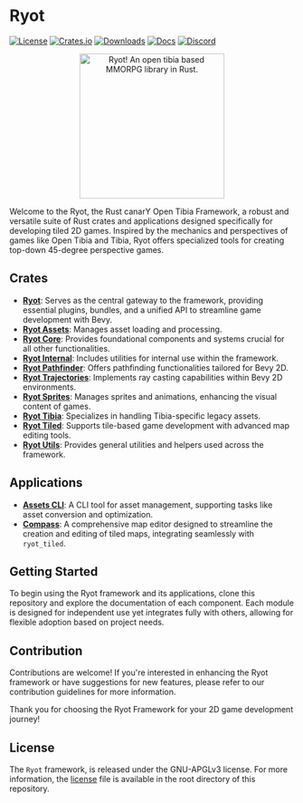 # Ryot

[![License](https://img.shields.io/badge/license-GNU%2FAGPL--3.0-blue.svg)](https://github.com/Ry-ot/Ryot?tab=AGPL-3.0-1-ov-file)
[![Crates.io](https://img.shields.io/crates/v/ryot.svg)](https://crates.io/crates/ryot)
[![Downloads](https://img.shields.io/crates/d/ryot.svg)](https://crates.io/crates/ryot)
[![Docs](https://docs.rs/ryot/badge.svg)](https://docs.rs/ryot/latest/ryot/)
[![Discord](https://img.shields.io/discord/528117503952551936.svg?label=&logo=discord&logoColor=ffffff&color=7389D8&labelColor=6A7EC2)](https://discord.com/channels/528117503952551936)

<div style="text-align: center;">
<img src="https://raw.githubusercontent.com/opentibiabr/Ryot/ae87fdf207d540c901c9c03bb6bbdd0abb8027e4/ryot_compass/assets/ryot_mascot.png" width="256" height="256"  alt="Ryot! An open tibia based MMORPG library in Rust."/>
</div>

Welcome to the Ryot, the Rust canarY Open Tibia Framework, a robust and versatile suite of Rust crates and applications
designed specifically for
developing tiled 2D games.
Inspired by the mechanics and perspectives of games like Open Tibia and Tibia, Ryot offers specialized tools for
creating top-down 45-degree perspective games.

## Crates

- **[Ryot][ryot]**: Serves as the central gateway to the framework, providing essential plugins, bundles, and a unified
  API to
  streamline game development with Bevy.
- **[Ryot Assets][ryot_assets]**: Manages asset loading and processing.
- **[Ryot Core][ryot_core]**: Provides foundational components and systems crucial for all other functionalities.
- **[Ryot Internal][ryot_internal]**: Includes utilities for internal use within the framework.
- **[Ryot Pathfinder][ryot_pathfinder]**: Offers pathfinding functionalities tailored for Bevy 2D.
- **[Ryot Trajectories][ryot_trajectories]**: Implements ray casting capabilities within Bevy 2D environments.
- **[Ryot Sprites][ryot_sprites]**: Manages sprites and animations, enhancing the visual content of games.
- **[Ryot Tibia][ryot_tibia]**: Specializes in handling Tibia-specific legacy assets.
- **[Ryot Tiled][ryot_tiled]**: Supports tile-based game development with advanced map editing tools.
- **[Ryot Utils][ryot_utils]**: Provides general utilities and helpers used across the framework.

## Applications

- **[Assets CLI][ryot_assets_cli]**: A CLI tool for asset management, supporting tasks like asset conversion and
  optimization.
- **[Compass][ryot_compass]**: A comprehensive map editor designed to streamline the creation and editing of tiled maps,
  integrating seamlessly with `ryot_tiled`.

## Getting Started

To begin using the Ryot framework and its applications, clone this repository and explore the documentation of each
component. Each module is designed for independent use yet integrates fully with others, allowing for flexible adoption
based on project needs.

## Contribution

Contributions are welcome! If you're interested in enhancing the Ryot framework or have suggestions for new features,
please refer to our contribution guidelines for more information.

Thank you for choosing the Ryot Framework for your 2D game development journey!

## License

The `Ryot` framework, is released under the GNU-APGLv3 license. For more information, the [license](LICENSE) file is
available in the root directory of this repository.

[ryot]: https://crates.io/crates/ryot

[ryot_assets]: https://crates.io/crates/ryot_assets

[ryot_core]: https://crates.io/crates/ryot_core

[ryot_internal]: https://crates.io/crates/ryot_internal

[ryot_pathfinder]: https://crates.io/crates/ryot_pathfinder

[ryot_trajectories]: https://crates.io/crates/ryot_trajectories

[ryot_sprites]: https://crates.io/crates/ryot_sprites

[ryot_tibia]: https://crates.io/crates/ryot_tibia

[ryot_tiled]: https://crates.io/crates/ryot_tiled

[ryot_utils]: https://crates.io/crates/ryot_utils

[ryot_assets_cli]: https://crates.io/crates/ryot_assets_cli

[ryot_compass]: https://ry-ot.github.io/Ryot/
